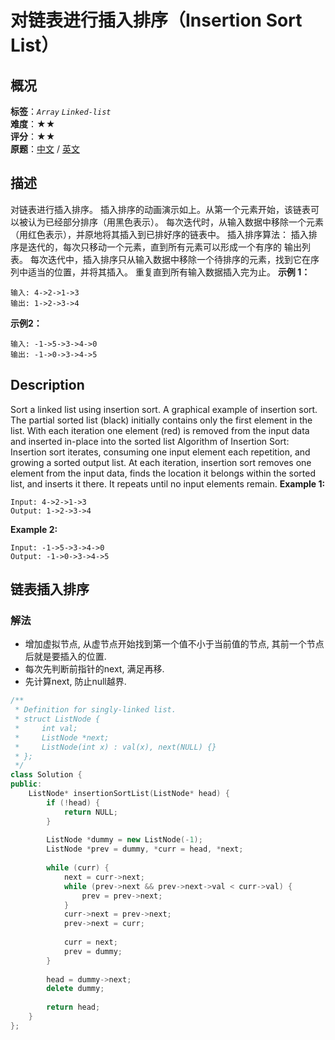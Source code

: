 # 对链表进行插入排序（Insertion Sort List）
## 概况
**标签**：*`Array`*  *`Linked-list`*<br>
**难度**：★★<br>
**评分**：★★<br>
**原题**：[中文](https://leetcode-cn.com/problems/insertion-sort-list) / [英文](https://leetcode.com/problems/insertion-sort-list)
## 描述
对链表进行插入排序。
插入排序的动画演示如上。从第一个元素开始，该链表可以被认为已经部分排序（用黑色表示）。
每次迭代时，从输入数据中移除一个元素（用红色表示），并原地将其插入到已排好序的链表中。
插入排序算法：
	插入排序是迭代的，每次只移动一个元素，直到所有元素可以形成一个有序的
输出列表。
	每次迭代中，插入排序只从输入数据中移除一个待排序的元素，找到它在序列中适当的位置，并将其插入。
	重复直到所有输入数据插入完为止。
**示例 1：**
```
输入: 4->2->1->3
输出: 1->2->3->4
```
**示例2：**
```
输入: -1->5->3->4->0
输出: -1->0->3->4->5
```
## Description
Sort a linked list using insertion sort.
A graphical example of insertion sort. The partial sorted list (black) initially contains only the first element in the list.
With each iteration one element (red) is removed from the input data and inserted in-place into the sorted list
Algorithm of Insertion Sort:
	Insertion sort iterates, consuming one input element each repetition, and growing a sorted output list.
	At each iteration, insertion sort removes one element from the input data, finds the location it belongs within the sorted list, and inserts it there.
	It repeats until no input elements remain.
**Example 1:**
```
Input: 4->2->1->3
Output: 1->2->3->4
```
**Example 2:**
```
Input: -1->5->3->4->0
Output: -1->0->3->4->5
```
## 链表插入排序
### 解法
- 增加虚拟节点, 从虚节点开始找到第一个值不小于当前值的节点, 其前一个节点后就是要插入的位置.
- 每次先判断前指针的next, 满足再移.
- 先计算next, 防止null越界.
```c++
/**
 * Definition for singly-linked list.
 * struct ListNode {
 *     int val;
 *     ListNode *next;
 *     ListNode(int x) : val(x), next(NULL) {}
 * };
 */
class Solution {
public:
    ListNode* insertionSortList(ListNode* head) {
        if (!head) {
            return NULL;
        }
        
        ListNode *dummy = new ListNode(-1);
        ListNode *prev = dummy, *curr = head, *next;
        
        while (curr) {
            next = curr->next;
            while (prev->next && prev->next->val < curr->val) {
                prev = prev->next;
            }
            curr->next = prev->next;
            prev->next = curr;
            
            curr = next;
            prev = dummy;
        }
        
        head = dummy->next;
        delete dummy;
        
        return head;
    }
};
```